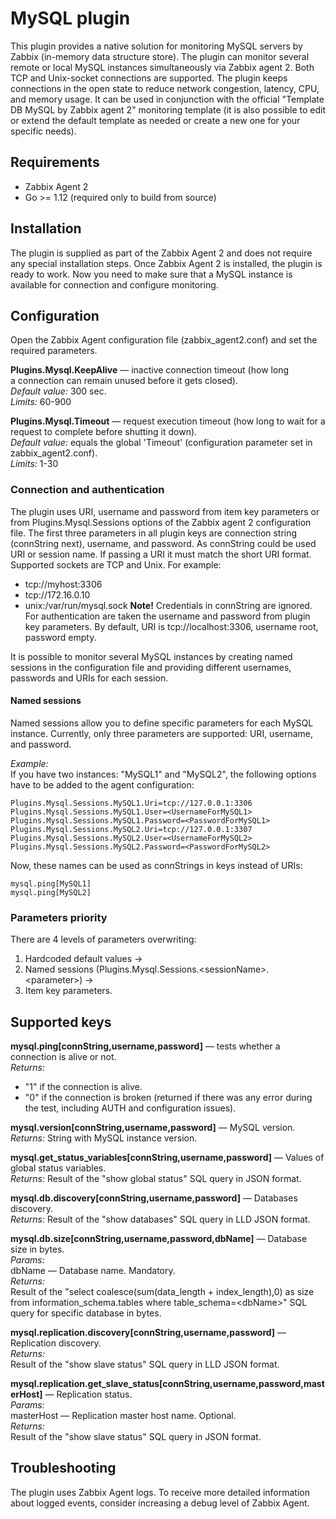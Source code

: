 # MySQL plugin
This plugin provides a native solution for monitoring MySQL servers by Zabbix (in-memory data structure store). 
The plugin can monitor several remote or local MySQL instances simultaneously via Zabbix agent 2. Both TCP and 
Unix-socket connections are supported. The plugin keeps connections in the open state to reduce network congestion, 
latency, CPU, and memory usage. It can be used in conjunction with the official "Template DB MySQL by Zabbix agent 2" 
monitoring template (it is also possible to edit or extend the default template as needed or create a new one for 
your specific needs).

## Requirements
- Zabbix Agent 2
- Go >= 1.12 (required only to build from source)

## Installation
The plugin is supplied as part of the Zabbix Agent 2 and does not require any special installation steps. Once 
Zabbix Agent 2 is installed, the plugin is ready to work. Now you need to make sure that a MySQL instance is 
available for connection and configure monitoring.

## Configuration
Open the Zabbix Agent configuration file (zabbix_agent2.conf) and set the required parameters.

**Plugins.Mysql.KeepAlive** — inactive connection timeout (how long a connection can remain unused before it gets closed).  
*Default value:* 300 sec.  
*Limits:* 60-900

**Plugins.Mysql.Timeout** — request execution timeout (how long to wait for a request to complete before shutting it down).  
*Default value:* equals the global 'Timeout' (configuration parameter set in zabbix_agent2.conf).  
*Limits:* 1-30

### Connection and authentication
The plugin uses URI, username and password from item key parameters or from Plugins.Mysql.Sessions options of the Zabbix agent 2 configuration file.
The first three parameters in all plugin keys are connection string (connString next), username, and password.
As connString could be used URI or session name. 
If passing a URI it must match the short URI format. Supported sockets are TCP and Unix.
For example:
- tcp://myhost:3306
- tcp://172.16.0.10
- unix:/var/run/mysql.sock
**Note!** Credentials in connString are ignored. For authentication are taken the username and password from plugin key parameters.
By default, URI is tcp://localhost:3306, username root, password  empty. 

It is possible to monitor several MySQL instances by creating named sessions in the configuration file and providing 
different usernames, passwords and URIs for each session.

#### Named sessions
Named sessions allow you to define specific parameters for each MySQL instance. Currently, only three parameters are supported: 
URI, username, and password.

*Example:*  
If you have two instances: "MySQL1" and "MySQL2", the following options have to be added to the agent configuration:

    Plugins.Mysql.Sessions.MySQL1.Uri=tcp://127.0.0.1:3306
    Plugins.Mysql.Sessions.MySQL1.User=<UsernameForMySQL1>
    Plugins.Mysql.Sessions.MySQL1.Password=<PasswordForMySQL1>    
    Plugins.Mysql.Sessions.MySQL2.Uri=tcp://127.0.0.1:3307   
    Plugins.Mysql.Sessions.MySQL2.User=<UsernameForMySQL2>
    Plugins.Mysql.Sessions.MySQL2.Password=<PasswordForMySQL2>  
    
Now, these names can be used as connStrings in keys instead of URIs:

    mysql.ping[MySQL1]
    mysql.ping[MySQL2]

### Parameters priority
There are 4 levels of parameters overwriting:
1. Hardcoded default values →
2. Named sessions (Plugins.Mysql.Sessions.\<sessionName\>.\<parameter\>) →
3. Item key parameters.

## Supported keys

**mysql.ping[connString,username,password]** — tests whether a connection is alive or not.  
*Returns:*
- "1" if the connection is alive.
- "0" if the connection is broken (returned if there was any error during the test, including AUTH and configuration issues).

**mysql.version[connString,username,password]** — MySQL version.  
*Returns:*
String with MySQL instance version.

**mysql.get_status_variables[connString,username,password]** — Values of global status variables.  
*Returns:*
Result of the "show global status" SQL query in JSON format.

**mysql.db.discovery[connString,username,password]** — Databases discovery.  
*Returns:*
Result of the "show databases" SQL query in LLD JSON format.

**mysql.db.size[connString,username,password,dbName]** — Database size in bytes.  
*Params:*  
dbName — Database name. Mandatory.  
*Returns:*  
Result of the "select coalesce(sum(data_length + index_length),0) as size from information_schema.tables where table_schema=\<dbName\>" 
SQL query for specific database in bytes.

**mysql.replication.discovery[connString,username,password]** — Replication discovery.  
*Returns:*  
Result of the "show slave status" SQL query in LLD JSON format.  

**mysql.replication.get_slave_status[connString,username,password,masterHost]** — Replication status.  
*Params:*  
masterHost — Replication master host name. Optional.  
*Returns:*  
Result of the "show slave status" SQL query in JSON format.

## Troubleshooting
The plugin uses Zabbix Agent logs. To receive more detailed information about logged events, consider increasing a debug level 
of Zabbix Agent.
